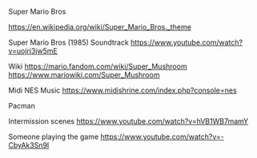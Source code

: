 Super Mario Bros

https://en.wikipedia.org/wiki/Super_Mario_Bros._theme

Super Mario Bros (1985) Soundtrack
https://www.youtube.com/watch?v=uojri3jw5mE

Wiki
https://mario.fandom.com/wiki/Super_Mushroom
https://www.mariowiki.com/Super_Mushroom


Midi NES Music
https://www.midishrine.com/index.php?console=nes


Pacman

Intermission scenes
https://www.youtube.com/watch?v=hVB1WB7mamY

Someone playing the game
https://www.youtube.com/watch?v=-CbyAk3Sn9I

